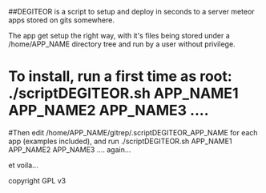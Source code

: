 ##DEGITEOR is a script to setup and deploy in seconds to a server meteor apps stored on  gits somewhere.

The app get setup the right way, with it's files being stored under a /home/APP_NAME directory tree and run by a user without privilege.

# To install, run  a first time as root: ./scriptDEGITEOR.sh APP_NAME1 APP_NAME2 APP_NAME3 ....

#Then edit /home/APP_NAME/gitrep/.scriptDEGITEOR_APP_NAME for each app (examples included), and run ./scriptDEGITEOR.sh APP_NAME1 APP_NAME2 APP_NAME3 .... again...

et voila...



copyright GPL v3
